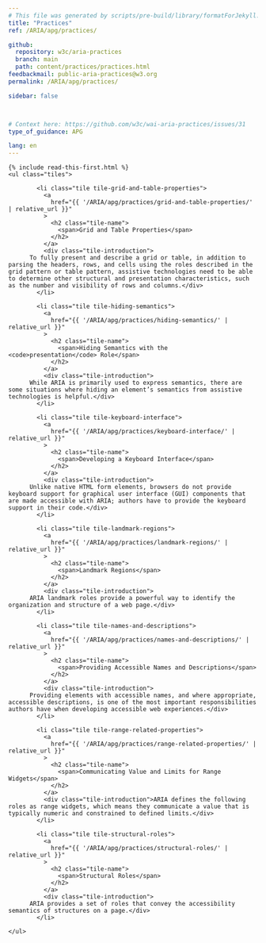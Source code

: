 ```yaml
---
# This file was generated by scripts/pre-build/library/formatForJekyll.js
title: "Practices"
ref: /ARIA/apg/practices/

github:
  repository: w3c/aria-practices
  branch: main
  path: content/practices/practices.html
feedbackmail: public-aria-practices@w3.org
permalink: /ARIA/apg/practices/

sidebar: false



# Context here: https://github.com/w3c/wai-aria-practices/issues/31
type_of_guidance: APG

lang: en
---
```



<link 
  rel="stylesheet"
  href="{{ '/content-assets/wai-aria-practices/styles.css' | relative_url }}"
>
<!-- Code highlighting styles -->
<link 
  rel="stylesheet"
  href="{{ '/ARIA/apg/shared/css/github.css' | relative_url }}"
>


<script>
    const parentPage = window.location.pathname.match(
      /\/(patterns|practices)\//
    )?.[1];
    if (parentPage) {
      const parentHref = 'a[href*="' + parentPage + '"]';
      document.querySelector(parentHref).classList.add('active');
    }
  </script>
<div>

    {% include read-this-first.html %}
    <ul class="tiles">
      
            <li class="tile tile-grid-and-table-properties">
              <a 
                href="{{ '/ARIA/apg/practices/grid-and-table-properties/' | relative_url }}"
              >
                <h2 class="tile-name">
                  <span>Grid and Table Properties</span>
                </h2>
              </a>
              <div class="tile-introduction">
          To fully present and describe a grid or table, in addition to parsing the headers, rows, and cells using the roles described in the grid pattern or table pattern, assistive technologies need to be able to determine other structural and presentation characteristics, such as the number and visibility of rows and columns.</div>
            </li>
           
            <li class="tile tile-hiding-semantics">
              <a 
                href="{{ '/ARIA/apg/practices/hiding-semantics/' | relative_url }}"
              >
                <h2 class="tile-name">
                  <span>Hiding Semantics with the <code>presentation</code> Role</span>
                </h2>
              </a>
              <div class="tile-introduction">
          While ARIA is primarily used to express semantics, there are some situations where hiding an element’s semantics from assistive technologies is helpful.</div>
            </li>
           
            <li class="tile tile-keyboard-interface">
              <a 
                href="{{ '/ARIA/apg/practices/keyboard-interface/' | relative_url }}"
              >
                <h2 class="tile-name">
                  <span>Developing a Keyboard Interface</span>
                </h2>
              </a>
              <div class="tile-introduction">
          Unlike native HTML form elements, browsers do not provide keyboard support for graphical user interface (GUI) components that are made accessible with ARIA; authors have to provide the keyboard support in their code.</div>
            </li>
           
            <li class="tile tile-landmark-regions">
              <a 
                href="{{ '/ARIA/apg/practices/landmark-regions/' | relative_url }}"
              >
                <h2 class="tile-name">
                  <span>Landmark Regions</span>
                </h2>
              </a>
              <div class="tile-introduction">
          ARIA landmark roles provide a powerful way to identify the organization and structure of a web page.</div>
            </li>
           
            <li class="tile tile-names-and-descriptions">
              <a 
                href="{{ '/ARIA/apg/practices/names-and-descriptions/' | relative_url }}"
              >
                <h2 class="tile-name">
                  <span>Providing Accessible Names and Descriptions</span>
                </h2>
              </a>
              <div class="tile-introduction">
          Providing elements with accessible names, and where appropriate, accessible descriptions, is one of the most important responsibilities authors have when developing accessible web experiences.</div>
            </li>
           
            <li class="tile tile-range-related-properties">
              <a 
                href="{{ '/ARIA/apg/practices/range-related-properties/' | relative_url }}"
              >
                <h2 class="tile-name">
                  <span>Communicating Value and Limits for Range Widgets</span>
                </h2>
              </a>
              <div class="tile-introduction">ARIA defines the following roles as range widgets, which means they communicate a value that is typically numeric and constrained to defined limits.</div>
            </li>
           
            <li class="tile tile-structural-roles">
              <a 
                href="{{ '/ARIA/apg/practices/structural-roles/' | relative_url }}"
              >
                <h2 class="tile-name">
                  <span>Structural Roles</span>
                </h2>
              </a>
              <div class="tile-introduction">
          ARIA provides a set of roles that convey the accessibility semantics of structures on a page.</div>
            </li>
          
    </ul>
  
</div>
<script 
  src="{{ '/ARIA/apg/shared/js/skipto.js' | relative_url }}"
></script>
